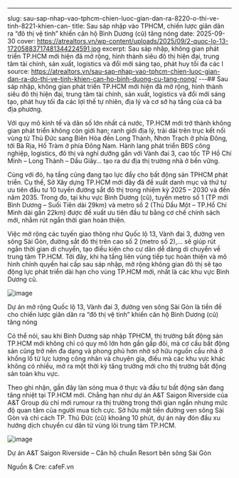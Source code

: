 ---
slug: sau-sap-nhap-vao-tphcm-chien-luoc-gian-dan-ra-8220-o-thi-ve-tinh-8221-khien-can-
title: Sau sáp nhập vào TPHCM, chiến lược giãn dân ra &#8220;đô thị vệ tinh&#8221; khiến căn hộ Bình Dương (cũ) tăng nóng
date: 2025-09-30
cover: https://atrealtors.vn/wp-content/uploads/2025/09/2-quoc-lo-13-17205883717481344224591.jpg
excerpt: Sau sáp nhập, không gian phát triển TP.HCM mới hiện đã mở rộng, hình thành siêu đô thị hiện đại, trung tâm tài chính, sản xuất, logistics và đổi mới sáng tạo, phát huy tối đa các l
source: https://atrealtors.vn/sau-sap-nhap-vao-tphcm-chien-luoc-gian-dan-ra-do-thi-ve-tinh-khien-can-ho-binh-duong-cu-tang-nong/
---## Sau sáp nhập, không gian phát triển TP.HCM mới hiện đã mở rộng, hình thành siêu đô thị hiện đại, trung tâm tài chính, sản xuất, logistics và đổi mới sáng tạo, phát huy tối đa các lợi thế tự nhiên, địa lý và cơ sở hạ tầng của cả ba địa phương.



Với quy mô kinh tế và dân số lớn nhất cả nước, TP.HCM mới trở thành không gian phát triển không còn giới hạn; ranh giới địa lý, trải dài trên trục kết nối vùng từ Thủ Đức sang Biên Hòa đến Long Thành, Nhơn Trạch ở phía Đông, tới Bà Rịa, Hồ Tràm ở phía Đông Nam. Hành lang phát triển BĐS công nghiệp, logistics, đô thị và nghỉ dưỡng gắn với Vành đai 3, cao tốc TP Hồ Chí Minh &#8211; Long Thành &#8211; Dầu Giây… tạo ra dư địa thị trường nhà ở bền vững.



Cùng với đó, hạ tầng cũng đang tạo lực đẩy cho bất động sản TPHCM phát triển. Cụ thể, Sở Xây dựng TP.HCM mới đây đã đề xuất danh mục và thứ tự ưu tiên đầu tư 10 tuyến đường sắt đô thị trong nhiệm kỳ 2025 &#8211; 2030 và đến năm 2035. Trong đo, tại khu vực Bình Dương (cũ), tuyến metro số 1 (TP mới Bình Dương &#8211; Suối Tiên dài 29km) và metro số 2 (Thủ Dầu Một &#8211; TP.Hồ Chí Minh dài gần 22km) được đề xuất ưu tiên đầu tư bằng cơ chế chính sách mới, nhằm rút ngắn thời gian hoàn thiện.



Việc mở rộng các tuyến giao thông như Quốc lộ 13, Vành đai 3, đường ven sông Sài Gòn, đường sắt đô thị trên cao số 2 (metro số 2),… sẽ giúp rút ngắn thời gian di chuyển, tạo điều kiện cho cư dân dễ dàng di chuyển về trung tâm TP.HCM. Tới đây, khi hạ tầng liên vùng tiếp tục hoàn thiện và mô hình chính quyền hai cấp sau sáp nhập, mở rộng không gian đô thị sẽ tạo động lực phát triển dài hạn cho vùng TP.HCM mới, nhất là các khu vực Bình Dương cũ.



![image](https://atrealtors.vn/wp-content/uploads/2025/09/2-quoc-lo-13-17205883717481344224591.jpg)

Dự án mở rộng Quốc lộ 13, Vành đai 3, đường ven sông Sài Gòn là tiền đề cho chiến lược giãn dân ra &#8220;đô thị vệ tinh&#8221; khiến căn hộ Bình Dương (cũ) tăng nóng

Có thể nói, sau khi Bình Dương sáp nhập TPHCM, thị trường bất động sản TP.HCM mới không chỉ có quy mô lớn hơn gần gấp đôi, mà cơ cấu bất động sản cũng trở nên đa dạng và phong phú hơn nhờ sở hữu nguồn cầu nhà ở khổng lồ từ lực lượng công nhân và chuyên gia, điều mà các khu vực khác không có nhiều, mở ra một thời kỳ tăng trưởng mới cho thị trường bất động sản toàn khu vực.



Theo ghi nhận, gần đây làn sóng mua ở thực và đầu tư bất động sản đang tăng nhiệt tại TP.HCM mới. Chẳng hạn như dự án A&amp;T Saigon Riverside của A&amp;T Group dù chỉ mới rumour ra thị trường trong thời gian ngắn nhưng mức độ quan tâm của người mua tích cực. Sở hữu mặt tiền đường ven sông Sài Gòn và chỉ cách TP. Thủ Đức (cũ) khoảng 10 phút, dự án này đón đầu xu hướng dịch chuyển cư dân từ vùng lõi trung tâm TP.HCM.



![image](https://atrealtors.vn/wp-content/uploads/2025/09/AT-Saigon-Riverside-phoi-canh-moi-2.jpg)

Dự án A&amp;T Saigon Riverside &#8211; Căn hộ chuẩn Resort bên sông Sài Gòn

Nguồn &amp; Cre: cafeF.vn

